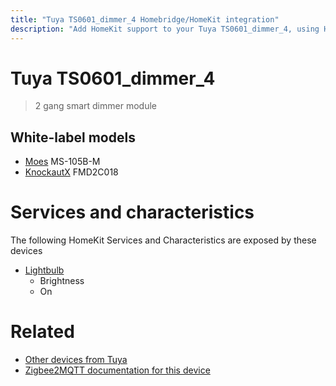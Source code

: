 ```yaml
---
title: "Tuya TS0601_dimmer_4 Homebridge/HomeKit integration"
description: "Add HomeKit support to your Tuya TS0601_dimmer_4, using Homebridge, Zigbee2MQTT and homebridge-z2m."
---
```

<!---
This file has been GENERATED using src/docgen/docgen.ts
DO NOT EDIT THIS FILE MANUALLY!
-->
# Tuya TS0601_dimmer_4
> 2 gang smart dimmer module


## White-label models
* [Moes](../index.md#moes) MS-105B-M
* [KnockautX](../index.md#knockautx) FMD2C018

# Services and characteristics
The following HomeKit Services and Characteristics are exposed by
these devices

* [Lightbulb](../../light.md)
  * Brightness
  * On


# Related
* [Other devices from Tuya](../index.md#tuya)
* [Zigbee2MQTT documentation for this device](https://www.zigbee2mqtt.io/devices/TS0601_dimmer_4.html)